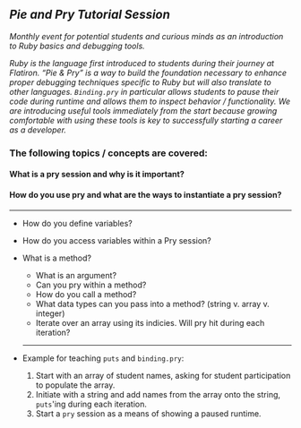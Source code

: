 ## *Pie and Pry Tutorial Session*

_Monthly event for potential students and curious minds as an introduction to Ruby basics and debugging tools._

*Ruby is the language first introduced to students during their journey at Flatiron. “Pie & Pry” is a way to build the foundation necessary to enhance proper debugging techniques specific to Ruby but will also translate to other languages. `Binding.pry` in particular allows students to pause their code during runtime and allows them to inspect behavior / functionality. We are introducing useful tools immediately from the start because growing comfortable with using these tools is key to successfully starting a career as a developer.*

### The following topics / concepts are covered:

#### What is a pry session and why is it important?
#### How do you use pry and what are the ways to instantiate a pry session?

***

- How do you define variables?
- How do you access variables within a Pry session?
- What is a method? 
  - What is an argument? 
  - Can you pry within a method? 
  - How do you call a method? 
  - What data types can you pass into a method? (string v. array v. integer) 
  - Iterate over an array using its indicies. Will pry hit during each iteration?
  
  ***
- Example for teaching `puts` and `binding.pry`:
  1. Start with an array of student names, asking for student participation to populate the array.
  2. Initiate with a string and add names from the array onto the string, `puts`'ing during each iteration.
  3. Start a `pry` session as a means of showing a paused runtime. 
